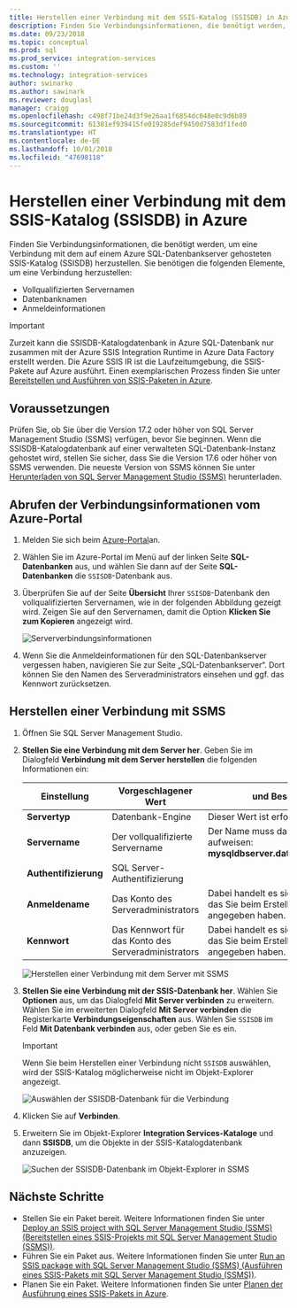 ```yaml
---
title: Herstellen einer Verbindung mit dem SSIS-Katalog (SSISDB) in Azure | Microsoft-Dokumentation
description: Finden Sie Verbindungsinformationen, die benötigt werden, um eine Verbindung mit dem auf einem Azure SQL-Datenbankserver gehosteten SSIS-Katalog (SSISDB) herzustellen.
ms.date: 09/23/2018
ms.topic: conceptual
ms.prod: sql
ms.prod_service: integration-services
ms.custom: ''
ms.technology: integration-services
author: swinarko
ms.author: sawinark
ms.reviewer: douglasl
manager: craigg
ms.openlocfilehash: c498f71be24d3f9e26aa1f6854dc048e0c9d6b89
ms.sourcegitcommit: 61381ef939415fe019285def9450d7583df1fed0
ms.translationtype: HT
ms.contentlocale: de-DE
ms.lasthandoff: 10/01/2018
ms.locfileid: "47698118"
---
```

# <a name="connect-to-the-ssis-catalog-ssisdb-in-azure"></a>Herstellen einer Verbindung mit dem SSIS-Katalog (SSISDB) in Azure

Finden Sie Verbindungsinformationen, die benötigt werden, um eine Verbindung mit dem auf einem Azure SQL-Datenbankserver gehosteten SSIS-Katalog (SSISDB) herzustellen. Sie benötigen die folgenden Elemente, um eine Verbindung herzustellen:
- Vollqualifizierten Servernamen
- Datenbanknamen
- Anmeldeinformationen 

> [!IMPORTANT]
> Zurzeit kann die SSISDB-Katalogdatenbank in Azure SQL-Datenbank nur zusammen mit der Azure SSIS Integration Runtime in Azure Data Factory erstellt werden. Die Azure SSIS IR ist die Laufzeitumgebung, die SSIS-Pakete auf Azure ausführt. Einen exemplarischen Prozess finden Sie unter [Bereitstellen und Ausführen von SSIS-Paketen in Azure](https://docs.microsoft.com/azure/data-factory/tutorial-create-azure-ssis-runtime-portal). 

## <a name="prerequisites"></a>Voraussetzungen
Prüfen Sie, ob Sie über die Version 17.2 oder höher von SQL Server Management Studio (SSMS) verfügen, bevor Sie beginnen. Wenn die SSISDB-Katalogdatenbank auf einer verwalteten SQL-Datenbank-Instanz gehostet wird, stellen Sie sicher, dass Sie die Version 17.6 oder höher von SSMS verwenden. Die neueste Version von SSMS können Sie unter [Herunterladen von SQL Server Management Studio (SSMS)](https://docs.microsoft.com/sql/ssms/download-sql-server-management-studio-ssms) herunterladen.

## <a name="get-the-connection-info-from-the-azure-portal"></a>Abrufen der Verbindungsinformationen vom Azure-Portal
1. Melden Sie sich beim [Azure-Portal](https://portal.azure.com/)an.
2. Wählen Sie im Azure-Portal im Menü auf der linken Seite **SQL-Datenbanken** aus, und wählen Sie dann auf der Seite **SQL-Datenbanken** die `SSISDB`-Datenbank aus. 
3. Überprüfen Sie auf der Seite **Übersicht** Ihrer `SSISDB`-Datenbank den vollqualifizierten Servernamen, wie in der folgenden Abbildung gezeigt wird. Zeigen Sie auf den Servernamen, damit die Option **Klicken Sie zum Kopieren** angezeigt wird.

    ![Serververbindungsinformationen](media/ssis-azure-connect-to-catalog-database/server-name.png) 

4. Wenn Sie die Anmeldeinformationen für den SQL-Datenbankserver vergessen haben, navigieren Sie zur Seite „SQL-Datenbankserver“. Dort können Sie den Namen des Serveradministrators einsehen und ggf. das Kennwort zurücksetzen.

## <a name="connect-with-ssms"></a>Herstellen einer Verbindung mit SSMS
1. Öffnen Sie SQL Server Management Studio.

2. **Stellen Sie eine Verbindung mit dem Server her**. Geben Sie im Dialogfeld **Verbindung mit dem Server herstellen** die folgenden Informationen ein:

   | Einstellung       | Vorgeschlagener Wert | und Beschreibung | 
   | ------------ | ------------------ | ------------------------------------------------- | 
   | **Servertyp** | Datenbank-Engine | Dieser Wert ist erforderlich. |
   | **Servername** | Der vollqualifizierte Servername | Der Name muss das folgende Format aufweisen: **mysqldbserver.database.windows.net**. |
   | **Authentifizierung** | SQL Server-Authentifizierung | |
   | **Anmeldename** | Das Konto des Serveradministrators | Dabei handelt es sich um das Konto, das Sie beim Erstellen des Servers angegeben haben. |
   | **Kennwort** | Das Kennwort für das Konto des Serveradministrators | Dabei handelt es sich um das Kennwort, das Sie beim Erstellen des Servers angegeben haben. |

    ![Herstellen einer Verbindung mit dem Server mit SSMS](media/ssis-azure-connect-to-catalog-database/ssisdb-connect-1.png)

3. **Stellen Sie eine Verbindung mit der SSIS-Datenbank her**. Wählen Sie **Optionen**  aus, um das Dialogfeld **Mit Server verbinden** zu erweitern. Wählen Sie im erweiterten Dialogfeld **Mit Server verbinden** die Registerkarte **Verbindungseigenschaften** aus. Wählen Sie `SSISDB` im Feld **Mit Datenbank verbinden** aus, oder geben Sie es ein.

    > [!IMPORTANT]
    > Wenn Sie beim Herstellen einer Verbindung nicht `SSISDB` auswählen, wird der SSIS-Katalog möglicherweise nicht im Objekt-Explorer angezeigt.

    ![Auswählen der SSISDB-Datenbank für die Verbindung](media/ssis-azure-connect-to-catalog-database/ssisdb-connect-2.png)

4. Klicken Sie auf **Verbinden**.

5. Erweitern Sie im Objekt-Explorer **Integration Services-Kataloge** und dann **SSISDB**, um die Objekte in der SSIS-Katalogdatenbank anzuzeigen.

    ![Suchen der SSISDB-Datenbank im Objekt-Explorer in SSMS](media/ssis-azure-connect-to-catalog-database/ssisdb-connect-3.png)

## <a name="next-steps"></a>Nächste Schritte
- Stellen Sie ein Paket bereit. Weitere Informationen finden Sie unter [Deploy an SSIS project with SQL Server Management Studio (SSMS) (Bereitstellen eines SSIS-Projekts mit SQL Server Management Studio (SSMS))](../ssis-quickstart-deploy-ssms.md).
- Führen Sie ein Paket aus. Weitere Informationen finden Sie unter [Run an SSIS package with SQL Server Management Studio (SSMS) (Ausführen eines SSIS-Pakets mit SQL Server Management Studio (SSMS))](../ssis-quickstart-run-ssms.md).
- Planen Sie ein Paket. Weitere Informationen finden Sie unter [Planen der Ausführung eines SSIS-Pakets in Azure](ssis-azure-schedule-packages.md).
